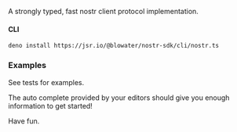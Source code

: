 A strongly typed, fast nostr client protocol implementation.

#### CLI

```
deno install https://jsr.io/@blowater/nostr-sdk/cli/nostr.ts
```

### Examples
See tests for examples.

The auto complete provided by your editors should give you enough information to get started!

Have fun.
